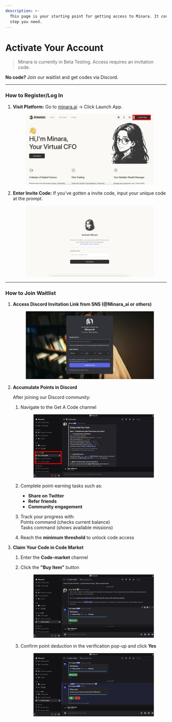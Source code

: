 ```yaml
---
description: >-
  This page is your starting point for getting access to Minara. It covers every
  step you need.
---
```


# Activate Your Account

> Minara is currently in Beta Testing. Access requires an invitation code.

**No code?** Join our waitlist and get codes via Discord.

***

### How to Register/Log In

1.  **Visit Platform:** Go to [minara.ai](https://minara.ai/) → Click Launch App.

    <figure><img src="../.gitbook/assets/image (28).png" alt=""><figcaption></figcaption></figure>
2.  **Enter Invite Code:** If you've gotten a invite code, input your unique code at the prompt.

    <figure><img src="../.gitbook/assets/image (27).png" alt=""><figcaption></figcaption></figure>

***

### How to Join Waitlist

1.  **Access Discord Invitation Link from SNS (@Minara\_ai or others)**

    <figure><img src="../.gitbook/assets/image (29).png" alt=""><figcaption></figcaption></figure>
2.  **Accumulate Points in Discord**

    After joining our Discord community:

    1.  Navigate to the Get A Code channel

        <figure><img src="../.gitbook/assets/image (31).png" alt=""><figcaption></figcaption></figure>
    2. Complete point-earning tasks such as:
       * **Share on Twitter**
       * **Refer friends**&#x20;
       * **Community engagement**
    3. Track your progress with:\
       Points command (checks current balance)\
       Tasks command (shows available missions)
    4. Reach the **minimum threshold** to unlock code access
3. **Claim Your Code in Code Market**
   1. Enter the **Code-market** channel
   2.  Click the **"Buy Item"** button

       <figure><img src="../.gitbook/assets/image (32).png" alt=""><figcaption></figcaption></figure>
   3.  Confirm point deduction in the verification pop-up and click **Yes**

       <figure><img src="../.gitbook/assets/image (35).png" alt=""><figcaption></figcaption></figure>

####

